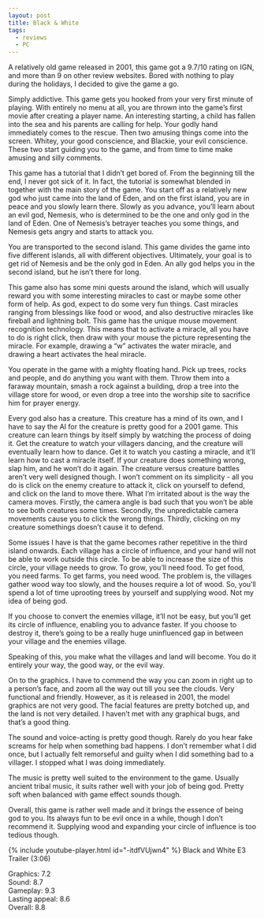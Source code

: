 ```yaml
---
layout: post
title: Black & White
tags:
  - reviews
  - PC
---
```


A relatively old game released in 2001, this game got a 9.7/10 rating on IGN, and more than 9 on other review websites. Bored with nothing to play during the holidays, I decided to give the game a go.

Simply addictive. This game gets you hooked from your very first minute of playing. With entirely no menu at all, you are thrown into the game’s first movie after creating a player name. An interesting starting, a child has fallen into the sea and his parents are calling for help. Your godly hand immediately comes to the rescue. Then two amusing things come into the screen. Whitey, your good conscience, and Blackie, your evil conscience. These two start guiding you to the game, and from time to time make amusing and silly comments.

This game has a tutorial that I didn’t get bored of. From the beginning till the end, I never got sick of it. In fact, the tutorial is somewhat blended in together with the main story of the game. You start off as a relatively new god who just came into the land of Eden, and on the first island, you are in peace and you slowly learn there. Slowly as you advance, you’ll learn about an evil god, Nemesis, who is determined to be the one and only god in the land of Eden. One of Nemesis’s betrayer teaches you some things, and Nemesis gets angry and starts to attack you.

You are transported to the second island. This game divides the game into five different islands, all with different objectives. Ultimately, your goal is to get rid of Nemesis and be the only god in Eden. An ally god helps you in the second island, but he isn’t there for long.

This game also has some mini quests around the island, which will usually reward you with some interesting miracles to cast or maybe some other form of help. As god, expect to do some very fun things. Cast miracles ranging from blessings like food or wood, and also destructive miracles like fireball and lightning bolt. This game has the unique mouse movement recognition technology. This means that to activate a miracle, all you have to do is right click, then draw with your mouse the picture representing the miracle. For example, drawing a “w” activates the water miracle, and drawing a heart activates the heal miracle.

You operate in the game with a mighty floating hand. Pick up trees, rocks and people, and do anything you want with them. Throw them into a faraway mountain, smash a rock against a building, drop a tree into the village store for wood, or even drop a tree into the worship site to sacrifice him for prayer energy.

Every god also has a creature. This creature has a mind of its own, and I have to say the AI for the creature is pretty good for a 2001 game. This creature can learn things by itself simply by watching the process of doing it. Get the creature to watch your villagers dancing, and the creature will eventually learn how to dance. Get it to watch you casting a miracle, and it’ll learn how to cast a miracle itself. If your creature does something wrong, slap him, and he won’t do it again. The creature versus creature battles aren’t very well designed though. I won’t comment on its simplicity - all you do is click on the enemy creature to attack it, click on yourself to defend, and click on the land to move there. What I’m irritated about is the way the camera moves. Firstly, the camera angle is bad such that you won’t be able to see both creatures some times. Secondly, the unpredictable camera movements cause you to click the wrong things. Thirdly, clicking on my creature somethings doesn’t cause it to defend.

Some issues I have is that the game becomes rather repetitive in the third island onwards. Each village has a circle of influence, and your hand will not be able to work outside this circle. To be able to increase the size of this circle, your village needs to grow. To grow, you’ll need food. To get food, you need farms. To get farms, you need wood. The problem is, the villages gather wood way too slowly, and the houses require a lot of wood. So, you’ll spend a lot of time uprooting trees by yourself and supplying wood. Not my idea of being god.

If you choose to convert the enemies village, it’ll not be easy, but you’ll get its circle of influence, enabling you to advance faster. If you choose to destroy it, there’s going to be a really huge uninfluenced gap in between your village and the enemies village.

Speaking of this, you make what the villages and land will become. You do it entirely your way, the good way, or the evil way.

On to the graphics. I have to commend the way you can zoom in right up to a person’s face, and zoom all the way out till you see the clouds. Very functional and friendly. However, as it is released in 2001, the model graphics are not very good. The facial features are pretty botched up, and the land is not very detailed. I haven’t met with any graphical bugs, and that’s a good thing.

The sound and voice-acting is pretty good though. Rarely do you hear fake screams for help when something bad happens. I don’t remember what I did once, but I actually felt remorseful and guilty when I did something bad to a villager. I stopped what I was doing immediately.

The music is pretty well suited to the environment to the game. Usually ancient tribal music, it suits rather well with your job of being god. Pretty soft when balanced with game effect sounds though.

Overall, this game is rather well made and it brings the essence of being god to you. Its always fun to be evil once in a while, though I don’t recommend it. Supplying wood and expanding your circle of influence is too tedious though.

{% include youtube-player.html id="-itdfVUjwn4" %}
Black and White E3 Trailer (3:06)

Graphics: 7.2<br />
Sound: 8.7<br />
Gameplay: 9.3<br />
Lasting appeal: 8.6<br />
Overall: 8.8

